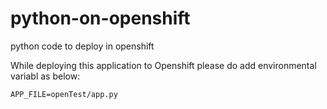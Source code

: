 # python-on-openshift
python code to deploy in openshift

While deploying this application to Openshift please do add environmental variabl as below:

```
APP_FILE=openTest/app.py
```
